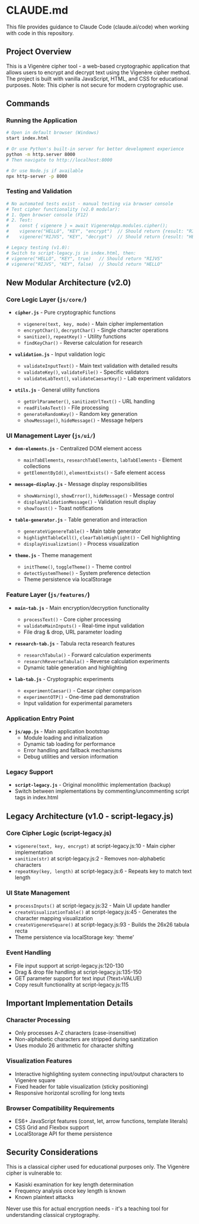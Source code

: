 # CLAUDE.md

This file provides guidance to Claude Code (claude.ai/code) when working with code in this repository.

## Project Overview

This is a Vigenère cipher tool - a web-based cryptographic application that allows users to encrypt and decrypt text using the Vigenère cipher method. The project is built with vanilla JavaScript, HTML, and CSS for educational purposes. Note: This cipher is not secure for modern cryptographic use.

## Commands

### Running the Application
```bash
# Open in default browser (Windows)
start index.html

# Or use Python's built-in server for better development experience
python -m http.server 8000
# Then navigate to http://localhost:8000

# Or use Node.js if available
npx http-server -p 8000
```

### Testing and Validation
```bash
# No automated tests exist - manual testing via browser console
# Test cipher functionality (v2.0 modular):
# 1. Open browser console (F12)
# 2. Test: 
#    const { vigenere } = await VigenereApp.modules.cipher();
#    vigenere("HELLO", "KEY", "encrypt")  // Should return {result: "RIJVS", visualization: [...]}
#    vigenere("RIJVS", "KEY", "decrypt")  // Should return {result: "HELLO", visualization: [...]}

# Legacy testing (v1.0):
# Switch to script-legacy.js in index.html, then:
# vigenere("HELLO", "KEY", true)   // Should return "RIJVS"
# vigenere("RIJVS", "KEY", false)  // Should return "HELLO"
```

## New Modular Architecture (v2.0)

### Core Logic Layer (`js/core/`)
- **`cipher.js`** - Pure cryptographic functions
  - `vigenere(text, key, mode)` - Main cipher implementation
  - `encryptChar()`, `decryptChar()` - Single character operations
  - `sanitize()`, `repeatKey()` - Utility functions
  - `findKeyChar()` - Reverse calculation for research
  
- **`validation.js`** - Input validation logic
  - `validateInputText()` - Main text validation with detailed results
  - `validateKey()`, `validateFile()` - Specific validators
  - `validateLabText()`, `validateCaesarKey()` - Lab experiment validators
  
- **`utils.js`** - General utility functions
  - `getUrlParameter()`, `sanitizeUrlText()` - URL handling
  - `readFileAsText()` - File processing
  - `generateRandomKey()` - Random key generation
  - `showMessage()`, `hideMessage()` - Message helpers

### UI Management Layer (`js/ui/`)
- **`dom-elements.js`** - Centralized DOM element access
  - `mainTabElements`, `researchTabElements`, `labTabElements` - Element collections
  - `getElementById()`, `elementExists()` - Safe element access
  
- **`message-display.js`** - Message display responsibilities
  - `showWarning()`, `showError()`, `hideMessage()` - Message control
  - `displayValidationMessage()` - Validation result display
  - `showToast()` - Toast notifications
  
- **`table-generator.js`** - Table generation and interaction
  - `generateVigenereTable()` - Main table generator
  - `highlightTableCell()`, `clearTableHighlight()` - Cell highlighting
  - `displayVisualization()` - Process visualization
  
- **`theme.js`** - Theme management
  - `initTheme()`, `toggleTheme()` - Theme control
  - `detectSystemTheme()` - System preference detection
  - Theme persistence via localStorage

### Feature Layer (`js/features/`)
- **`main-tab.js`** - Main encryption/decryption functionality
  - `processText()` - Core cipher processing
  - `validateMainInputs()` - Real-time input validation
  - File drag & drop, URL parameter loading
  
- **`research-tab.js`** - Tabula recta research features
  - `researchTabula()` - Forward calculation experiments
  - `researchReverseTabula()` - Reverse calculation experiments
  - Dynamic table generation and highlighting
  
- **`lab-tab.js`** - Cryptographic experiments
  - `experimentCaesar()` - Caesar cipher comparison
  - `experimentOTP()` - One-time pad demonstration
  - Input validation for experimental parameters

### Application Entry Point
- **`js/app.js`** - Main application bootstrap
  - Module loading and initialization
  - Dynamic tab loading for performance
  - Error handling and fallback mechanisms
  - Debug utilities and version information

### Legacy Support
- **`script-legacy.js`** - Original monolithic implementation (backup)
- Switch between implementations by commenting/uncommenting script tags in index.html

## Legacy Architecture (v1.0 - script-legacy.js)

### Core Cipher Logic (script-legacy.js)
- `vigenere(text, key, encrypt)` at script-legacy.js:10 - Main cipher implementation
- `sanitize(str)` at script-legacy.js:2 - Removes non-alphabetic characters
- `repeatKey(key, length)` at script-legacy.js:6 - Repeats key to match text length

### UI State Management
- `processInputs()` at script-legacy.js:32 - Main UI update handler
- `createVisualizationTable()` at script-legacy.js:45 - Generates the character mapping visualization
- `createVigenereSquare()` at script-legacy.js:93 - Builds the 26x26 tabula recta
- Theme persistence via localStorage key: 'theme'

### Event Handling
- File input support at script-legacy.js:120-130
- Drag & drop file handling at script-legacy.js:135-150
- GET parameter support for text input (?text=VALUE)
- Copy result functionality at script-legacy.js:115

## Important Implementation Details

### Character Processing
- Only processes A-Z characters (case-insensitive)
- Non-alphabetic characters are stripped during sanitization
- Uses modulo 26 arithmetic for character shifting

### Visualization Features
- Interactive highlighting system connecting input/output characters to Vigenère square
- Fixed header for table visualization (sticky positioning)
- Responsive horizontal scrolling for long texts

### Browser Compatibility Requirements
- ES6+ JavaScript features (const, let, arrow functions, template literals)
- CSS Grid and Flexbox support
- LocalStorage API for theme persistence

## Security Considerations

This is a classical cipher used for educational purposes only. The Vigenère cipher is vulnerable to:
- Kasiski examination for key length determination
- Frequency analysis once key length is known
- Known plaintext attacks

Never use this for actual encryption needs - it's a teaching tool for understanding classical cryptography.